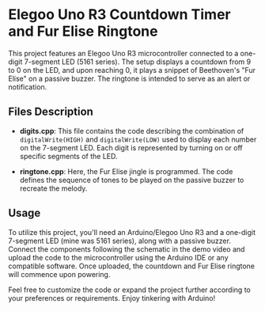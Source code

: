 # Elegoo Uno R3 Countdown Timer and Fur Elise Ringtone

This project features an Elegoo Uno R3 microcontroller connected to a one-digit 7-segment LED (5161 series). The setup displays a countdown from 9 to 0 on the LED, and upon reaching 0, it plays a snippet of Beethoven's "Fur Elise" on a passive buzzer. The ringtone is intended to serve as an alert or notification.

## Files Description

- **digits.cpp**: This file contains the code describing the combination of `digitalWrite(HIGH)` and `digitalWrite(LOW)` used to display each number on the 7-segment LED. Each digit is represented by turning on or off specific segments of the LED.

- **ringtone.cpp**: Here, the Fur Elise jingle is programmed. The code defines the sequence of tones to be played on the passive buzzer to recreate the melody.

## Usage

To utilize this project, you'll need an Arduino/Elegoo Uno R3 and a one-digit 7-segment LED (mine was 5161 series), along with a passive buzzer. Connect the components following the schematic in the demo video and upload the code to the microcontroller using the Arduino IDE or any compatible software. Once uploaded, the countdown and Fur Elise ringtone will commence upon powering.

Feel free to customize the code or expand the project further according to your preferences or requirements. Enjoy tinkering with Arduino!

